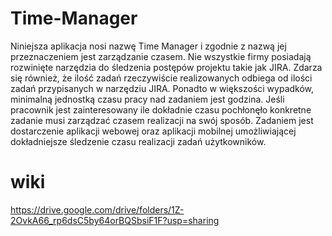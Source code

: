 # Time-Manager
Niniejsza aplikacja nosi nazwę Time Manager i zgodnie z nazwą jej przeznaczeniem jest zarządzanie czasem. Nie wszystkie firmy posiadają rozwinięte narzędzia do śledzenia postępów projektu takie jak JIRA. Zdarza się również, że ilość zadań rzeczywiście realizowanych odbiega od ilości zadań przypisanych w narzędziu JIRA. Ponadto w większości wypadków, minimalną jednostką czasu pracy nad zadaniem jest godzina. Jeśli pracownik jest zainteresowany ile dokładnie czasu pochłonęło konkretne zadanie musi zarządzać czasem realizacji na swój sposób. Zadaniem jest dostarczenie aplikacji webowej oraz aplikacji mobilnej umożliwiającej dokładniejsze śledzenie czasu realizacji zadań użytkowników.


# wiki
https://drive.google.com/drive/folders/1Z-2OvkA66_rp6dsC5by64orBQSbsiF1F?usp=sharing